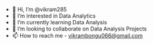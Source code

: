 - 👋 Hi, I’m @vikram285
- 👀 I’m interested in Data Analytics
- 🌱 I’m currently learning Data Analysis
- 💞️ I’m looking to collaborate on Data Analysis Projects
- 📫 How to reach me - vikrambongu066@gmail.com

<!---
vikram285/vikram285 is a ✨ special ✨ repository because its `README.md` (this file) appears on your GitHub profile.
You can click the Preview link to take a look at your changes.
--->
